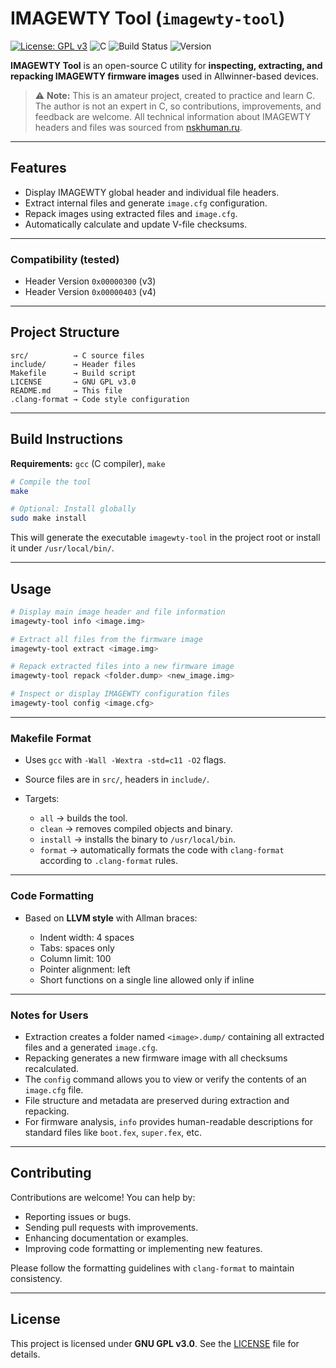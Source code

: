 # IMAGEWTY Tool (`imagewty-tool`)

[![License: GPL v3](https://img.shields.io/badge/License-GPLv3-blue.svg)](LICENSE)
![C](https://img.shields.io/badge/language-C-00599C?style=flat&logo=c)
![Build Status](https://github.com/uictorius/imagewty-tool/actions/workflows/build.yml/badge.svg)
![Version](https://img.shields.io/github/v/tag/uictorius/imagewty-tool)

**IMAGEWTY Tool** is an open-source C utility for **inspecting, extracting, and repacking IMAGEWTY firmware images** used in Allwinner-based devices.

> ⚠️ **Note:** This is an amateur project, created to practice and learn C. The author is not an expert in C, so contributions, improvements, and feedback are welcome. All technical information about IMAGEWTY headers and files was sourced from [nskhuman.ru](http://nskhuman.ru/allwinner/firmware.php).

---

## Features

- Display IMAGEWTY global header and individual file headers.
- Extract internal files and generate `image.cfg` configuration.
- Repack images using extracted files and `image.cfg`.
- Automatically calculate and update V-file checksums.

---

### Compatibility (tested)

- Header Version `0x00000300` (v3)
- Header Version `0x00000403` (v4)

---

## Project Structure

```
src/          → C source files
include/      → Header files
Makefile      → Build script
LICENSE       → GNU GPL v3.0
README.md     → This file
.clang-format → Code style configuration
```

---

## Build Instructions

**Requirements:** `gcc` (C compiler), `make`

```bash
# Compile the tool
make

# Optional: Install globally
sudo make install
```

This will generate the executable `imagewty-tool` in the project root or install it under `/usr/local/bin/`.

---

## Usage

```bash
# Display main image header and file information
imagewty-tool info <image.img>

# Extract all files from the firmware image
imagewty-tool extract <image.img>

# Repack extracted files into a new firmware image
imagewty-tool repack <folder.dump> <new_image.img>

# Inspect or display IMAGEWTY configuration files
imagewty-tool config <image.cfg>
```

---

### Makefile Format

- Uses `gcc` with `-Wall -Wextra -std=c11 -O2` flags.
- Source files are in `src/`, headers in `include/`.
- Targets:

  - `all` → builds the tool.
  - `clean` → removes compiled objects and binary.
  - `install` → installs the binary to `/usr/local/bin`.
  - `format` → automatically formats the code with `clang-format` according to `.clang-format` rules.

---

### Code Formatting

- Based on **LLVM style** with Allman braces:

  - Indent width: 4 spaces
  - Tabs: spaces only
  - Column limit: 100
  - Pointer alignment: left
  - Short functions on a single line allowed only if inline

---

### Notes for Users

- Extraction creates a folder named `<image>.dump/` containing all extracted files and a generated `image.cfg`.
- Repacking generates a new firmware image with all checksums recalculated.
- The `config` command allows you to view or verify the contents of an `image.cfg` file.
- File structure and metadata are preserved during extraction and repacking.
- For firmware analysis, `info` provides human-readable descriptions for standard files like `boot.fex`, `super.fex`, etc.

---

## Contributing

Contributions are welcome! You can help by:

- Reporting issues or bugs.
- Sending pull requests with improvements.
- Enhancing documentation or examples.
- Improving code formatting or implementing new features.

Please follow the formatting guidelines with `clang-format` to maintain consistency.

---

## License

This project is licensed under **GNU GPL v3.0**. See the [LICENSE](LICENSE) file for details.
